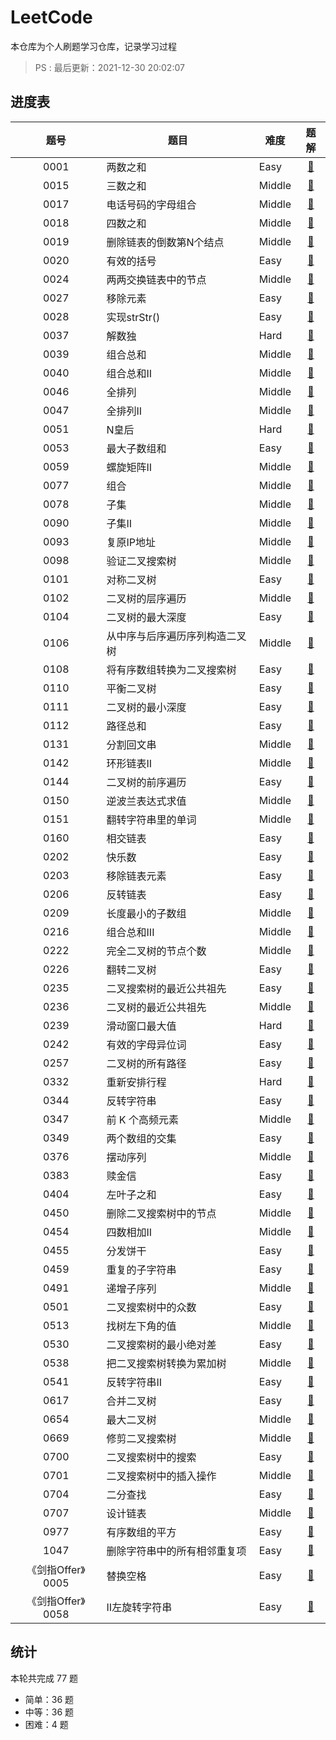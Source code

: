 # LeetCode

本仓库为个人刷题学习仓库，记录学习过程
> PS : 最后更新：2021-12-30 20:02:07

## 进度表

|题号|题目|难度|题解|
|:-:|----|----|:-:|
|0001|两数之和|Easy|<a href="cpp/0001E-两数之和.cpp">🎉</a>|
|0015|三数之和|Middle|<a href="cpp/0015M-三数之和.cpp">🎉</a>|
|0017|电话号码的字母组合|Middle|<a href="cpp/0017M-电话号码的字母组合.cpp">🎉</a>|
|0018|四数之和|Middle|<a href="cpp/0018M-四数之和.cpp">🎉</a>|
|0019|删除链表的倒数第N个结点|Middle|<a href="cpp/0019M-删除链表的倒数第N个结点.cpp">🎉</a>|
|0020|有效的括号|Easy|<a href="cpp/0020E-有效的括号.cpp">🎉</a>|
|0024|两两交换链表中的节点|Middle|<a href="cpp/0024M-两两交换链表中的节点.cpp">🎉</a>|
|0027|移除元素|Easy|<a href="cpp/0027E-移除元素.cpp">🎉</a>|
|0028|实现strStr()|Easy|<a href="cpp/0028E-实现strStr().cpp">🎉</a>|
|0037|解数独|Hard|<a href="cpp/0037H-解数独.cpp">🎉</a>|
|0039|组合总和|Middle|<a href="cpp/0039M-组合总和.cpp">🎉</a>|
|0040|组合总和II|Middle|<a href="cpp/0040M-组合总和II.cpp">🎉</a>|
|0046|全排列|Middle|<a href="cpp/0046M-全排列.cpp">🎉</a>|
|0047|全排列II|Middle|<a href="cpp/0047M-全排列II.cpp">🎉</a>|
|0051|N皇后|Hard|<a href="cpp/0051H-N皇后.cpp">🎉</a>|
|0053|最大子数组和|Easy|<a href="cpp/0053E-最大子数组和.cpp">🎉</a>|
|0059|螺旋矩阵II|Middle|<a href="cpp/0059M-螺旋矩阵II.cpp">🎉</a>|
|0077|组合|Middle|<a href="cpp/0077M-组合.cpp">🎉</a>|
|0078|子集|Middle|<a href="cpp/0078M-子集.cpp">🎉</a>|
|0090|子集II|Middle|<a href="cpp/0090M-子集II.cpp">🎉</a>|
|0093|复原IP地址|Middle|<a href="cpp/0093M-复原IP地址.cpp">🎉</a>|
|0098|验证二叉搜索树|Middle|<a href="cpp/0098M-验证二叉搜索树.cpp">🎉</a>|
|0101|对称二叉树|Easy|<a href="cpp/0101E-对称二叉树.cpp">🎉</a>|
|0102|二叉树的层序遍历|Middle|<a href="cpp/0102M-二叉树的层序遍历.cpp">🎉</a>|
|0104|二叉树的最大深度|Easy|<a href="cpp/0104E-二叉树的最大深度.cpp">🎉</a>|
|0106|从中序与后序遍历序列构造二叉树|Middle|<a href="cpp/0106M-从中序与后序遍历序列构造二叉树.cpp">🎉</a>|
|0108|将有序数组转换为二叉搜索树|Easy|<a href="cpp/0108E-将有序数组转换为二叉搜索树.cpp">🎉</a>|
|0110|平衡二叉树|Easy|<a href="cpp/0110E-平衡二叉树.cpp">🎉</a>|
|0111|二叉树的最小深度|Easy|<a href="cpp/0111E-二叉树的最小深度.cpp">🎉</a>|
|0112|路径总和|Easy|<a href="cpp/0112E-路径总和.cpp">🎉</a>|
|0131|分割回文串|Middle|<a href="cpp/0131M-分割回文串.cpp">🎉</a>|
|0142|环形链表II|Middle|<a href="cpp/0142M-环形链表II.cpp">🎉</a>|
|0144|二叉树的前序遍历|Easy|<a href="cpp/0144E-二叉树的前序遍历.cpp">🎉</a>|
|0150|逆波兰表达式求值|Middle|<a href="cpp/0150M-逆波兰表达式求值.cpp">🎉</a>|
|0151|翻转字符串里的单词|Middle|<a href="cpp/0151M-翻转字符串里的单词.cpp">🎉</a>|
|0160|相交链表|Easy|<a href="cpp/0160E-相交链表.cpp">🎉</a>|
|0202|快乐数|Easy|<a href="cpp/0202E-快乐数.cpp">🎉</a>|
|0203|移除链表元素|Easy|<a href="cpp/0203E-移除链表元素.cpp">🎉</a>|
|0206|反转链表|Easy|<a href="cpp/0206E-反转链表.cpp">🎉</a>|
|0209|长度最小的子数组|Middle|<a href="cpp/0209M-长度最小的子数组.cpp">🎉</a>|
|0216|组合总和III|Middle|<a href="cpp/0216M-组合总和III.cpp">🎉</a>|
|0222|完全二叉树的节点个数|Middle|<a href="cpp/0222M-完全二叉树的节点个数.cpp">🎉</a>|
|0226|翻转二叉树|Easy|<a href="cpp/0226E-翻转二叉树.cpp">🎉</a>|
|0235|二叉搜索树的最近公共祖先|Easy|<a href="cpp/0235E-二叉搜索树的最近公共祖先.cpp">🎉</a>|
|0236|二叉树的最近公共祖先|Middle|<a href="cpp/0236M-二叉树的最近公共祖先.cpp">🎉</a>|
|0239|滑动窗口最大值|Hard|<a href="cpp/0239H-滑动窗口最大值.cpp">🎉</a>|
|0242|有效的字母异位词|Easy|<a href="cpp/0242E-有效的字母异位词.cpp">🎉</a>|
|0257|二叉树的所有路径|Easy|<a href="cpp/0257E-二叉树的所有路径.cpp">🎉</a>|
|0332|重新安排行程|Hard|<a href="cpp/0332H-重新安排行程.cpp">🎉</a>|
|0344|反转字符串|Easy|<a href="cpp/0344E-反转字符串.cpp">🎉</a>|
|0347|前 K 个高频元素|Middle|<a href="cpp/0347M-前 K 个高频元素.cpp">🎉</a>|
|0349|两个数组的交集|Easy|<a href="cpp/0349E-两个数组的交集.cpp">🎉</a>|
|0376|摆动序列|Middle|<a href="cpp/0376M-摆动序列.cpp">🎉</a>|
|0383|赎金信|Easy|<a href="cpp/0383E-赎金信.cpp">🎉</a>|
|0404|左叶子之和|Easy|<a href="cpp/0404E-左叶子之和.cpp">🎉</a>|
|0450|删除二叉搜索树中的节点|Middle|<a href="cpp/0450M-删除二叉搜索树中的节点.cpp">🎉</a>|
|0454|四数相加II|Middle|<a href="cpp/0454M-四数相加II.cpp">🎉</a>|
|0455|分发饼干|Easy|<a href="cpp/0455E-分发饼干.cpp">🎉</a>|
|0459|重复的子字符串|Easy|<a href="cpp/0459E-重复的子字符串.cpp">🎉</a>|
|0491|递增子序列|Middle|<a href="cpp/0491M-递增子序列.cpp">🎉</a>|
|0501|二叉搜索树中的众数|Easy|<a href="cpp/0501E-二叉搜索树中的众数.cpp">🎉</a>|
|0513|找树左下角的值|Middle|<a href="cpp/0513M-找树左下角的值.cpp">🎉</a>|
|0530|二叉搜索树的最小绝对差|Easy|<a href="cpp/0530E-二叉搜索树的最小绝对差.cpp">🎉</a>|
|0538|把二叉搜索树转换为累加树|Middle|<a href="cpp/0538M-把二叉搜索树转换为累加树.cpp">🎉</a>|
|0541|反转字符串II|Easy|<a href="cpp/0541E-反转字符串II.cpp">🎉</a>|
|0617|合并二叉树|Easy|<a href="cpp/0617E-合并二叉树.cpp">🎉</a>|
|0654|最大二叉树|Middle|<a href="cpp/0654M-最大二叉树.cpp">🎉</a>|
|0669|修剪二叉搜索树|Middle|<a href="cpp/0669M-修剪二叉搜索树.cpp">🎉</a>|
|0700|二叉搜索树中的搜索|Easy|<a href="cpp/0700E-二叉搜索树中的搜索.cpp">🎉</a>|
|0701|二叉搜索树中的插入操作|Middle|<a href="cpp/0701M-二叉搜索树中的插入操作.cpp">🎉</a>|
|0704|二分查找|Easy|<a href="cpp/0704E-二分查找.cpp">🎉</a>|
|0707|设计链表|Middle|<a href="cpp/0707M-设计链表.cpp">🎉</a>|
|0977|有序数组的平方|Easy|<a href="cpp/0977E-有序数组的平方.cpp">🎉</a>|
|1047|删除字符串中的所有相邻重复项|Easy|<a href="cpp/1047E-删除字符串中的所有相邻重复项.cpp">🎉</a>|
|《剑指Offer》0005|替换空格|Easy|<a href="cpp/剑指Offer-0005E-替换空格.cpp">🎉</a>|
|《剑指Offer》0058|II左旋转字符串|Easy|<a href="cpp/剑指Offer-0058E-II左旋转字符串.cpp">🎉</a>|

## 统计

本轮共完成 77 题
- 简单：36 题
- 中等：36 题
- 困难：4 题
